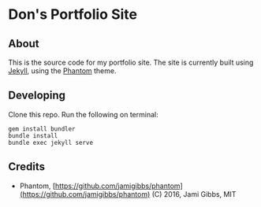 # Don's Portfolio Site

## About

This is the source code for my portfolio site. The site is currently built using [Jekyll](https://jekyllrb.com/), using the [Phantom](https://github.com/jamigibbs/phantom) theme.


## Developing

Clone this repo. Run the following on terminal:
```
gem install bundler
bundle install
bundle exec jekyll serve
```

## Credits

- Phantom, [https://github.com/jamigibbs/phantom](https://github.com/jamigibbs/phantom) (C) 2016, Jami Gibbs, MIT
